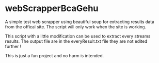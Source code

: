 # webScrapperBcaGehu
A simple test web scrapper using beautiful soup for extracting results data from the offical site.
The script will only work when the site is working.

This script with a little modification can be used to extract every streams results.
The output file are in the everyResult.txt file they are not edited further ! 

This is just a fun project and no harm is intended.

